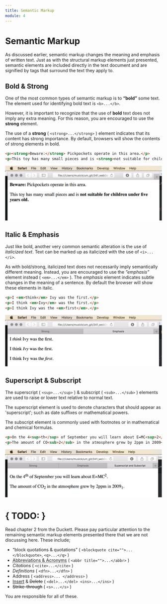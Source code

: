 ```yaml
---
title: Semantic Markup
module: 4
---
```

# Semantic Markup
As discussed earlier, semantic markup changes the meaning and emphasis of written text. Just as with the structural markup elements just presented, semantic elements are included directly in the text document and are signified by tags that surround the text they apply to.

## Bold & Strong
One of the most common types of semantic markup is to **“bold”** some text. The element used for identifying bold text is `<b>...</b>`.

However, it is important to recognize that the use of **bold** text does not imply any extra meaning. For this reason, you are encouraged to use the **strong** element.

The use of a **strong** ( `<strong>...</strong>` ) element indicates that its content has strong importance. By default, browsers will show the contents of strong elements in bold.

```html
<p><strong>Beware:</strong> Pickpockets operate in this area.</p>
<p>This toy has many small pieces and is <strong>not suitable for children under five years old.</strong></p>
```
![Strong Markup Example](../imgs/strongEx.png)

## Italic & Emphasis
Just like bold, another very common semantic alteration is the use of _italicized text_. Text can be marked up as italicized with the use of `<i>...</i>`.

As with bold/strong, italicized text does not necessarily imply semantically different meaning. Instead, you are encouraged to use the _”emphasis”_ element instead ( `<em>...</em>` ). The _emphasis_ element indicates subtle changes in the meaning of a sentence. By default the browser will show these elements in italic.

```html
<p>I <em>think</em> Ivy was the first.</p>
<p>I think <em>Ivy</em> was the first.</p>
<p>I think Ivy was the <em>first</em>.</p>
```
![Example of the use of the emphasis element](../imgs/emphasisEx.png)

## Superscript & Subscript
The superscript ( `<sup>...</sup>` ) & subscript ( `<sub>...</sub>` ) elements are used to raise or lower text relative to normal text.

The superscript element is used to denote characters that should appear as 'superscript'; such as date suffixes or mathematical powers.

The subscript element is commonly used with footnotes or in mathematical and chemical formulas.

```html
<p>On the 4<sup>th</sup> of September you will learn about E=MC<sup>2</sup>.</p>
<p>The amount of CO<sub>2</sub> in the atmosphere grew by 2ppm in 2009<sub>1</sub>.</p>
```
![Example o Superscript and Subscript elements](../imgs/sub_sup_ex.png)

# { TODO: }
Read chapter 2 from the Duckett. Please pay particular attention to the remaining semantic markup elements presented there that we are not discussing here. These include;

- <q>block quotations & quotations</q> ( `<blockquote cite="">...</blockquote>`, `<q>...</q>` )
- <abbr title="Abbreviations and Acronyms take up toooooooo much space">Abbreviations & Acronyms</abbr> ( `<abbr title="">...</abbr>` )
- <cite>Citations</cite> ( `<cite>...</cite>` )
- <dfn>Definitions</dfn> ( `<dfn>...</dfn>` )
- Address ( `<address>... </address>` )
- <ins>Insert</ins> & <del>Delete</del> ( `<del>...</del> <ins>...</ins>` )
- <s>Strike-through</s> ( `<s>...</s>` )

You are responsible for all of these.
